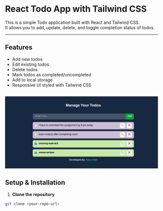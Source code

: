 # React Todo App with Tailwind CSS

This is a simple Todo application built with React and Tailwind CSS.  
It allows you to add, update, delete, and toggle completion status of todos.

---

## Features

- Add new todos
- Edit existing todos
- Delete todos
- Mark todos as completed/uncompleted
- Add to local storage
- Responsive UI styled with Tailwind CSS

## ![App Screenshot](./src/assets/ss.png)

## Setup & Installation

1. **Clone the repository**

```bash
git clone <your-repo-url>

```
